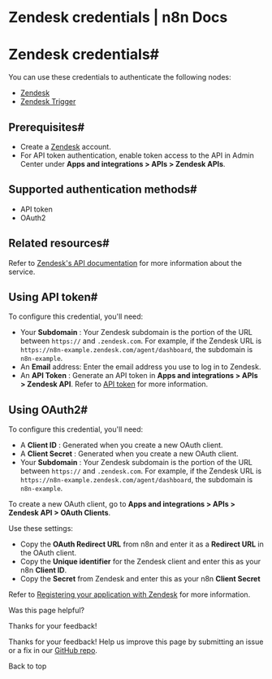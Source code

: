 # Zendesk credentials | n8n Docs

[ ](https://github.com/n8n-io/n8n-docs/edit/main/docs/integrations/builtin/credentials/zendesk.md "Edit this page")

# Zendesk credentials#

You can use these credentials to authenticate the following nodes:

  * [Zendesk](../../app-nodes/n8n-nodes-base.zendesk/)
  * [Zendesk Trigger](../../trigger-nodes/n8n-nodes-base.zendesktrigger/)

## Prerequisites#

  * Create a [Zendesk](https://zendesk.com/) account.
  * For API token authentication, enable token access to the API in Admin Center under **Apps and integrations > APIs > Zendesk APIs**.

## Supported authentication methods#

  * API token
  * OAuth2

## Related resources#

Refer to [Zendesk's API documentation](https://developer.zendesk.com/api-reference/) for more information about the service.

## Using API token#

To configure this credential, you'll need:

  * Your **Subdomain** : Your Zendesk subdomain is the portion of the URL between `https://` and `.zendesk.com`. For example, if the Zendesk URL is `https://n8n-example.zendesk.com/agent/dashboard`, the subdomain is `n8n-example`.
  * An **Email** address: Enter the email address you use to log in to Zendesk.
  * An **API Token** : Generate an API token in **Apps and integrations > APIs > Zendesk API**. Refer to [API token](https://developer.zendesk.com/api-reference/introduction/security-and-auth/#api-token) for more information.

## Using OAuth2#

To configure this credential, you'll need:

  * A **Client ID** : Generated when you create a new OAuth client.
  * A **Client Secret** : Generated when you create a new OAuth client.
  * Your **Subdomain** : Your Zendesk subdomain is the portion of the URL between `https://` and `.zendesk.com`. For example, if the Zendesk URL is `https://n8n-example.zendesk.com/agent/dashboard`, the subdomain is `n8n-example`.

To create a new OAuth client, go to **Apps and integrations > APIs > Zendesk API > OAuth Clients**.

Use these settings:

  * Copy the **OAuth Redirect URL** from n8n and enter it as a **Redirect URL** in the OAuth client.
  * Copy the **Unique identifier** for the Zendesk client and enter this as your n8n **Client ID**.
  * Copy the **Secret** from Zendesk and enter this as your n8n **Client Secret**

Refer to [Registering your application with Zendesk](https://support.zendesk.com/hc/en-us/articles/4408845965210-Using-OAuth-authentication-with-your-application#topic_s21_lfs_qk) for more information.

Was this page helpful? 

Thanks for your feedback! 

Thanks for your feedback! Help us improve this page by submitting an issue or a fix in our [GitHub repo](https://github.com/n8n-io/n8n-docs). 

Back to top